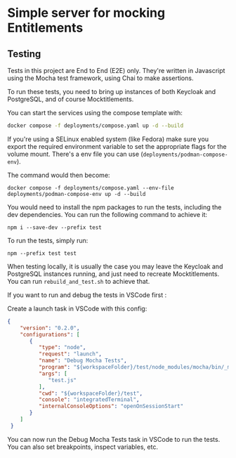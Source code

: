 # Simple server for mocking Entitlements

## Testing

Tests in this project are End to End (E2E) only. They're written in Javascript using the Mocha test framework, using Chai to make assertions. 

To run these tests, you need to bring up instances of both Keycloak and PostgreSQL, and of course Mocktitlements.

You can start the services using the compose template with:

```sh
docker compose -f deployments/compose.yaml up -d --build
```

If you're using a SELinux enabled system (like Fedora) make sure you export the required environment variable to set the appropriate flags for the volume mount. There's a env file you can use (`deployments/podman-compose-env`).

The command would then become:

```
docker compose -f deployments/compose.yaml --env-file deployments/podman-compose-env up -d --build
```

You would need to install the npm packages to run the tests, including the dev dependencies. You can run the following command to achieve it:

```
npm i --save-dev --prefix test
```

To run the tests, simply run:

```
npm --prefix test test
```

When testing locally, it is usually the case you may leave the Keycloak and PostgreSQL instances running, and just need to recreate Mocktitlements. You can run `rebuild_and_test.sh` to achieve that.

If you want to run and debug the tests in VSCode first :

Create a launch task in VSCode with this config:

```json
{
    "version": "0.2.0",
    "configurations": [
       {
          "type": "node",
          "request": "launch",
          "name": "Debug Mocha Tests",
          "program": "${workspaceFolder}/test/node_modules/mocha/bin/_mocha",
          "args": [
             "test.js"
          ],
          "cwd": "${workspaceFolder}/test",
          "console": "integratedTerminal",
          "internalConsoleOptions": "openOnSessionStart"
       }
    ]
 }
```

You can now run the Debug Mocha Tests task in VSCode to run the tests. You can also set breakpoints, inspect variables, etc.
